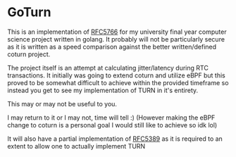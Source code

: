 # GoTurn

This is an implementation of [RFC5766](https://www.ietf.org/rfc/rfc5766.txt)
for my university final year computer science project written in golang. It
probably will not be particularly secure as it is written as a speed comparison
against the better written/defined coturn project.

The project itself is an attempt at calculating jitter/latency during RTC
transactions. It initially was going to extend coturn and utilize eBPF but this
proved to be somewhat difficult to achieve within the provided timeframe so
instead you get to see my implementation of TURN in it's entirety.

This may or may not be useful to you.

I may return to it or I may not, time will tell :)
(However making the eBPF change to coturn is a personal goal I would
still like to achieve so idk lol)

It will also have a partial implementation of
[RFC5389](https://www.rfc-editor.org/rfc/rfc5389) as it is required to an
extent to allow one to actually implement TURN

